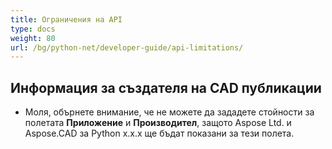 ```yaml
---
title: Ограничения на API
type: docs
weight: 80
url: /bg/python-net/developer-guide/api-limitations/
---
```


## **Информация за създателя на CAD публикации**
- Моля, обърнете внимание, че не можете да зададете стойности за полетата **Приложение** и **Производител**, защото Aspose Ltd. и Aspose.CAD за Python x.x.x ще бъдат показани за тези полета.
